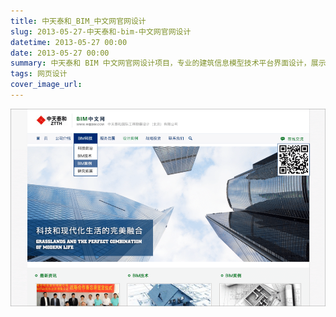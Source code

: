 ```yaml
---
title: 中天泰和_BIM_中文网官网设计
slug: 2013-05-27-中天泰和-bim-中文网官网设计
datetime: 2013-05-27 00:00
date: 2013-05-27 00:00
summary: 中天泰和 BIM 中文网官网设计项目，专业的建筑信息模型技术平台界面设计，展示行业领先形象。
tags: 网页设计
cover_image_url: 
---
```

![78145-nfhsq2cbltj.png](../assets/2020/10/1045989778.png)